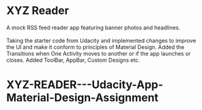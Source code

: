 # XYZ Reader

A mock RSS feed reader app featuring banner photos and headlines.</br></br>
Taking the starter code from Udacity and implemented changes to improve the UI and make it conform to principles of Material Design.
Added the Transitions when One Activity moves to another or if the app launches or closes.
Added ToolBar, AppBar, Custom Designs etc.
# XYZ-READER---Udacity-App-Material-Design-Assignment
